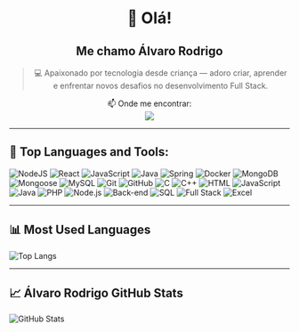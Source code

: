 <div align="center">

# 👋 Olá!

## Me chamo Álvaro Rodrigo  

> 💻 Apaixonado por tecnologia desde criança — adoro criar, aprender e enfrentar novos desafios no desenvolvimento Full Stack.
 

📫 Onde me encontrar:  
<a href="https://www.linkedin.com/in/álvaro-rodrigo-b6593b24b">
  <img src="https://img.shields.io/badge/-LinkedIn-0077B5?style=for-the-badge&logo=linkedin&logoColor=white">
</a>

</div>

---


## 🧠 Top Languages and Tools:

![NodeJS](https://img.shields.io/badge/Node.js-339933?style=for-the-badge&logo=node-dot-js&logoColor=white)
![React](https://img.shields.io/badge/React-61DAFB?style=for-the-badge&logo=react&logoColor=black)
![JavaScript](https://img.shields.io/badge/JavaScript-F7DF1E?style=for-the-badge&logo=javascript&logoColor=black)
![Java](https://img.shields.io/badge/Java-007396?style=for-the-badge&logo=java&logoColor=white)
![Spring](https://img.shields.io/badge/Spring-6DB33F?style=for-the-badge&logo=spring&logoColor=white)
![Docker](https://img.shields.io/badge/Docker-2496ED?style=for-the-badge&logo=docker&logoColor=white)
![MongoDB](https://img.shields.io/badge/MongoDB-47A248?style=for-the-badge&logo=mongodb&logoColor=white)
![Mongoose](https://img.shields.io/badge/Mongoose-880000?style=for-the-badge&logo=mongoose&logoColor=white)
![MySQL](https://img.shields.io/badge/MySQL-005C84?style=for-the-badge&logo=mysql&logoColor=white)
![Git](https://img.shields.io/badge/Git-F05032?style=for-the-badge&logo=git&logoColor=white)
![GitHub](https://img.shields.io/badge/GitHub-181717?style=for-the-badge&logo=github&logoColor=white)
![C](https://img.shields.io/badge/C-00599C?style=for-the-badge&logo=c&logoColor=white)
![C++](https://img.shields.io/badge/C++-00599C?style=for-the-badge&logo=c%2B%2B&logoColor=white)
![HTML](https://img.shields.io/badge/HTML5-E34F26?style=for-the-badge&logo=html5&logoColor=white)
![JavaScript](https://img.shields.io/badge/JavaScript-F7DF1E?style=for-the-badge&logo=javascript&logoColor=black)
![Java](https://img.shields.io/badge/Java-007396?style=for-the-badge&logo=java&logoColor=white)
![PHP](https://img.shields.io/badge/PHP-777BB4?style=for-the-badge&logo=php&logoColor=white)
![Node.js](https://img.shields.io/badge/Node.js-339933?style=for-the-badge&logo=node-dot-js&logoColor=white)
![Back-end](https://img.shields.io/badge/Back--end-4B0082?style=for-the-badge&logo=serverfault&logoColor=white)
![SQL](https://img.shields.io/badge/SQL-4479A1?style=for-the-badge&logo=database&logoColor=white)
![Full Stack](https://img.shields.io/badge/Full%20Stack-1F75FE?style=for-the-badge&logo=dev-dot-to&logoColor=white)
![Excel](https://img.shields.io/badge/Excel-217346?style=for-the-badge&logo=microsoft-excel&logoColor=white)


---

## 📊 Most Used Languages

![Top Langs](https://github-readme-stats.vercel.app/api/top-langs/?username=rodrigofr95&layout=compact&theme=tokyonight)

---

## 📈 Álvaro Rodrigo GitHub Stats

![GitHub Stats](https://github-readme-stats.vercel.app/api?username=rodrigofr95&show_icons=true&theme=tokyonight)
